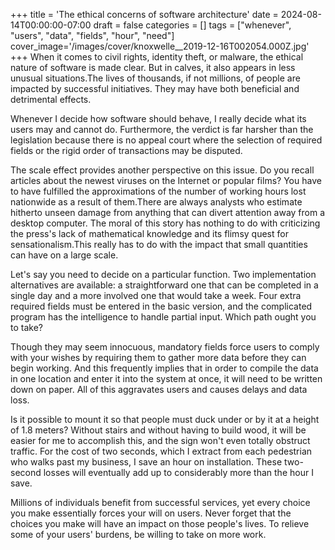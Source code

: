 +++
title = 'The ethical concerns of software architecture'
date = 2024-08-14T00:00:00-07:00
draft = false
categories = []
tags = ["whenever", "users", "data", "fields", "hour", "need"]
cover_image='/images/cover/knoxwelle__2019-12-16T002054.000Z.jpg'
+++
When it comes to civil rights, identity theft, or malware, the ethical nature of software is made clear. But in calves, it also appears in less unusual situations.The lives of thousands, if not millions, of people are impacted by successful initiatives. They may have both beneficial and detrimental effects. 

Whenever I decide how software should behave, I really decide what its users may and cannot do. Furthermore, the verdict is far harsher than the legislation because there is no appeal court where the selection of required fields or the rigid order of transactions may be disputed.

The scale effect provides another perspective on this issue. Do you recall articles about the newest viruses on the Internet or popular films? You have to have fulfilled the approximations of the number of working hours lost nationwide as a result of them.There are always analysts who estimate hitherto unseen damage from anything that can divert attention away from a desktop computer. The moral of this story has nothing to do with criticizing the press's lack of mathematical knowledge and its flimsy quest for sensationalism.This really has to do with the impact that small quantities can have on a large scale.

Let's say you need to decide on a particular function. Two implementation alternatives are available: a straightforward one that can be completed in a single day and a more involved one that would take a week. Four extra required fields must be entered in the basic version, and the complicated program has the intelligence to handle partial input. Which path ought you to take?

Though they may seem innocuous, mandatory fields force users to comply with your wishes by requiring them to gather more data before they can begin working. And this frequently implies that in order to compile the data in one location and enter it into the system at once, it will need to be written down on paper. All of this aggravates users and causes delays and data loss.

 Is it possible to mount it so that people must duck under or by it at a height of 1.8 meters? Without stairs and without having to build wood, it will be easier for me to accomplish this, and the sign won't even totally obstruct traffic. For the cost of two seconds, which I extract from each pedestrian who walks past my business, I save an hour on installation. These two-second losses will eventually add up to considerably more than the hour I save.

Millions of individuals benefit from successful services, yet every choice you make essentially forces your will on users. Never forget that the choices you make will have an impact on those people's lives. To relieve some of your users' burdens, be willing to take on more work.